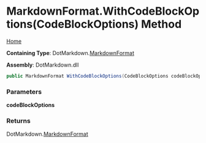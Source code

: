 <a name="_top"></a>

# MarkdownFormat\.WithCodeBlockOptions\(CodeBlockOptions\) Method

[Home](../../../README.md#_top)

**Containing Type**: DotMarkdown\.[MarkdownFormat](../README.md#_top)

**Assembly**: DotMarkdown\.dll

```csharp
public MarkdownFormat WithCodeBlockOptions(CodeBlockOptions codeBlockOptions)
```

### Parameters

**codeBlockOptions**

### Returns

DotMarkdown\.[MarkdownFormat](../README.md#_top)

